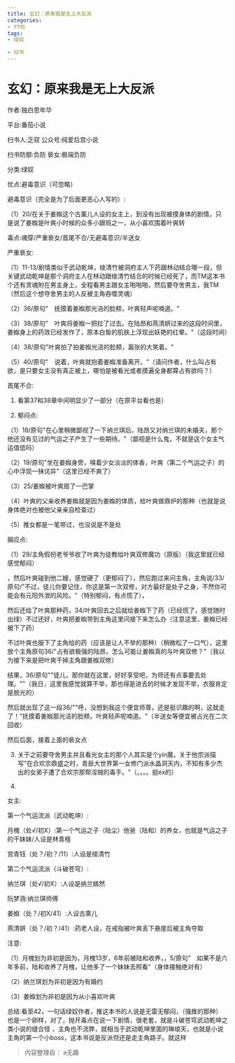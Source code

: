 ```yaml
---
title: 玄幻：原来我是无上大反派
categories:
- YY向
tags:
- 绿奴

- 扫书
---
```

# 玄幻：原来我是无上大反派
作者:独白思年华

平台:番茄小说

扫书人:乏寂 公众号:纯爱后宫小说

扫书防御:负防 亵女:极端负防

分类:绿奴

优点:避毒意识（可忽略）

避毒意识（完全是为了后面更恶心人写的）:

（1）20/在关于姜娰这个古薰儿人设的女主上，到没有出现被摸身体的剧情，只是说了姜娰是叶爽小时候的众多小跟班之一，从小喜欢围着叶爽转

毒点:魂穿/严重亵女/首尾不合/无避毒意识/半送女

严重亵女:

（1）11-13/剧情类似于武动乾坤，绫清竹被洞府主人下药跟林动结合哪一段，但关键武动乾坤是那个洞府主人在林动跟绫清竹结合的时候已经死了，而TM这本书个还有灵魂附在男主身上，全程看男主跟女主啪啪啪，然后要夺舍男主，我TM
（然后这个想夺舍男主的人反被主角吞噬灵魂）

（2）36/原句"　抚摸着姜娰那光洁的脸颊，叶爽轻声呢喃道。"

（3）38/原句"　叶爽将姜娰一把拉了过去。在陆昂和燕清妍过来的这段时间里，姜娰身上的药效已经发作了，原本白皙的肌肤上浮现出妖艳的红晕。"（这段时间）

（4）38/原句"叶爽拍了拍姜娰光洁的脸颊，嚣张的大笑着。"

（5）40/原句"　说着，叶爽就抱着姜娰准备离开。"（请问作者，什么叫占有欲，是只要女主没有真正被上，哪怕是被看光或者摸遍全身都算占有欲吗？）

首尾不合:

1.  看第37和38章中间明显少了一部分（在原平台看也是）

2.  郁闷点:

（1）18/原句"在心里稍微鄙视了一下纳兰琪后，陆昂又对纳兰琪的未婚夫，那个他还没有见过的气运之子产生了一些期待。"（鄙视是什么鬼，不就是这个女主气运值低吗）

（2）19/原句"坐在姜娰身旁，嗅着少女淡淡的体香，叶爽（第二个气运之子）的心中浮现一抹诧异"（这里已经不爽了）

（3）25/姜娰被叶爽扇了一巴掌

（4）叶爽的父亲收养姜娰就是因为姜娰的体质，给叶爽做鼎炉的那种（也就是说身体绝对也被他父亲亲自检查过）

（5）推女都是一笔带过，也没说是不是处

膈应点:

（1）29/主角假扮老爷爷收了叶爽为徒教给叶爽双修魔功（原版）（我这里就已经感觉郁闷）

，然后叶爽碰到他二嫂，感觉硬了（更郁闷了），然后跑过来问主角，主角说/33/原句/"不过，徒儿你要记住，你这是第一次双修，对方最好是处子之身，不然你可能会有元阳外泄的风险。"（特别郁闷，有点慌了），

然后还给了叶爽那种药，34/叶爽回去之后就给姜娰下了药（已经慌了，感觉随时出绿）不过还好，叶爽把姜娰带到主角这里问接下来怎么办（注意这里，姜娰已经被下了药）

不过叶爽也服下了主角给的药（应该是让人不举的那种）（稍微松了一口气），这里放个主角原句36/"占有欲极强的陆昂，怎么可能让姜娰真的与叶爽双修？"（我以为接下来是把叶爽干掉主角跟姜娰双修）

结果，36/原句""徒儿，那你就在这里，好好享受吧，为师还有点事要去处理。""（我日，这里我感觉就算不举，那也得是进去的时候才发现不举，衣服肯定是脱光的）

然后就出现了这一段36/""呼，没想到我这个便宜师尊，还是挺识趣的啊，这就走了！"抚摸着姜娰那光洁的脸颊，叶爽轻声呢喃道。"（半送女等便宜被占光在二次回收）

然后后面，接着上面的亵女点

3.  关于之前要夺舍男主并且看光女主的那个人其实是个yin魔，关于他宗派描写"在合欢宗鼎盛之时，青辰大世界第一女修门派水晶洞天内，不知有多少杰出的女弟子遭了合欢宗那帮淫贼的毒手。"（。。。。挺ex的）

4.  

女主:

第一个气运流派（武动乾坤）:

月槐（处√/初X）:第一个气运之子（陆尘）他爸（陆和）的养女，也就是气运之子的干妹妹/人设是林青檀

宫青钰（处？/初？/11）:人设是绫清竹

第二个气运流派（斗破苍穹）:

纳兰琪（处√/初X）:人设是纳兰嫣然

阮梦涵:纳兰琪师傅

姜娰（处？/初X/41）:人设古熏儿

燕清妍（处？/初？/41）:药老人设，在戒指被叶爽丢下悬崖后被主角夺取

注意:

（1）月槐划为非初是因为，月槐13岁，6年前被陆和收养，，5/原句"　如果不是六年多前，陆和收养了月槐，让他多了一个妹妹去照看"（身体接触绝对有）

（2）纳兰琪划为非初是因为有婚约

（3）姜娰划为非初是因为从小喜欢叶爽

总结:看至42，一句话绿奴作者，推这本书的人说是无雷无郁闷，（强推的那种）也是一个卵样，对了，抛开毒点在说一下剧情，很老套，就是斗破苍穹武动乾坤之类小说的缝合怪
，主角也不流弊，就相当于武动乾坤里面的琳琅天，也就是小说主角的第一个小boss，这本书说是反派但还是走主角路子。就这样


> 内容整理自： a无趣